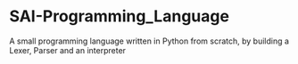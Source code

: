 # SAI-Programming_Language
A small programming language written in Python from scratch, by building a Lexer, Parser and an interpreter
